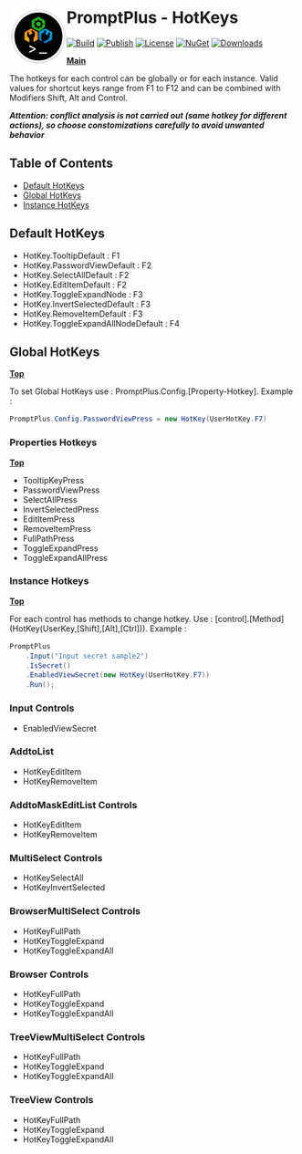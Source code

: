 ﻿# <img align="left" width="100" height="100" src="./images/icon.png">PromptPlus - HotKeys

[![Build](https://github.com/FRACerqueira/PromptPlus/workflows/Build/badge.svg)](https://github.com/FRACerqueira/PromptPlus/actions/workflows/build.yml)
[![Publish](https://github.com/FRACerqueira/PromptPlus/actions/workflows/publish.yml/badge.svg)](https://github.com/FRACerqueira/PromptPlus/actions/workflows/publish.yml)
[![License](https://img.shields.io/github/license/FRACerqueira/PromptPlus)](https://github.com/FRACerqueira/PromptPlus/blob/master/LICENSE)
[![NuGet](https://img.shields.io/nuget/v/PromptPlus)](https://www.nuget.org/packages/PromptPlus/)
[![Downloads](https://img.shields.io/nuget/dt/PromptPlus)](https://www.nuget.org/packages/PromptPlus/)

[**Main**](index.md#table-of-contents)  

The hotkeys for each control can be  globally or for each instance. Valid values ​​for shortcut keys range from F1 to F12 and can be combined with Modifiers Shift, Alt and Control.

**_Attention: conflict analysis is not carried out (same hotkey for different actions), so choose constomizations carefully to avoid unwanted behavior_**

## Table of Contents

- [Default HotKeys](#default-hotKeys)
- [Global HotKeys](#global-hotKeys)
- [Instance HotKeys](#instance-hotKeys)

## Default HotKeys

- HotKey.TooltipDefault : F1
- HotKey.PasswordViewDefault : F2
- HotKey.SelectAllDefault : F2
- HotKey.EditItemDefault : F2
- HotKey.ToggleExpandNode : F3
- HotKey.InvertSelectedDefault : F3
- HotKey.RemoveItemDefault : F3
- HotKey.ToggleExpandAllNodeDefault : F4

## Global HotKeys
[**Top**](#promptplus-hotkeys)

To set Global HotKeys use : PromptPlus.Config.[Property-Hotkey]. Example :

```csharp
PromptPlus.Config.PasswordViewPress = new HotKey(UserHotKey.F7)
```

### Properties Hotkeys
[**Top**](#promptplus-hotkeys)

- TooltipKeyPress
- PasswordViewPress
- SelectAllPress
- InvertSelectedPress
- EditItemPress
- RemoveItemPress
- FullPathPress
- ToggleExpandPress
- ToggleExpandAllPress

### Instance Hotkeys
[**Top**](#promptplus-hotkeys)

For each control has methods to change hotkey. Use : [control].\[Method\](HotKey(UserKey,[Shift],[Alt],[Ctrl])). Example :

```csharp
PromptPlus
    .Input("Input secret sample2")
    .IsSecret()
    .EnabledViewSecret(new HotKey(UserHotKey.F7))
    .Run();
```

### Input Controls

- EnabledViewSecret

### AddtoList

- HotKeyEditItem
- HotKeyRemoveItem

### AddtoMaskEditList Controls

- HotKeyEditItem
- HotKeyRemoveItem
 
### MultiSelect Controls

- HotKeySelectAll
- HotKeyInvertSelected

### BrowserMultiSelect Controls

- HotKeyFullPath
- HotKeyToggleExpand
- HotKeyToggleExpandAll

### Browser Controls

- HotKeyFullPath
- HotKeyToggleExpand
- HotKeyToggleExpandAll
 
### TreeViewMultiSelect Controls

- HotKeyFullPath
- HotKeyToggleExpand
- HotKeyToggleExpandAll

### TreeView Controls

- HotKeyFullPath
- HotKeyToggleExpand
- HotKeyToggleExpandAll
